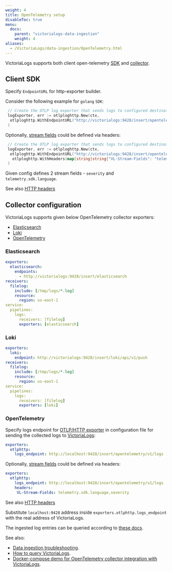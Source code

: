 ```yaml
---
weight: 4
title: OpenTelemetry setup
disableToc: true
menu:
  docs:
    parent: "victorialogs-data-ingestion"
    weight: 4
aliases:
  - /VictoriaLogs/data-ingestion/OpenTelemetry.html
---
```



VictoriaLogs supports both client open-telemetry [SDK](https://opentelemetry.io/docs/languages/) and [collector](https://opentelemetry.io/docs/collector/).

## Client SDK

 Specify `EndpointURL`  for http-exporter builder.

Consider the following example for `golang` `SDK`:

```go
 // Create the OTLP log exporter that sends logs to configured destination
 logExporter, err := otlploghttp.New(ctx,
  otlploghttp.WithEndpointURL("http://victorialogs:9428/insert/opentelemetry/v1/logs"),
 )
```

 Optionally, [stream fields](https://docs.victoriametrics.com/victorialogs/keyconcepts/#stream-fields) could be defined via headers:

```go
 // Create the OTLP log exporter that sends logs to configured destination
 logExporter, err := otlploghttp.New(ctx,
  otlploghttp.WithEndpointURL("http://victorialogs:9428/insert/opentelemetry/v1/logs"),
   otlploghttp.WithHeaders(map[string]string{"VL-Stream-Fields": "telemetry.sdk.language,severity"}),
 )

```

 Given config defines 2 stream fields - `severity` and `telemetry.sdk.language`.

See also [HTTP headers](https://docs.victoriametrics.com/victorialogs/data-ingestion/#http-headers)

## Collector configuration

VictoriaLogs supports given below OpenTelemetry collector exporters:

* [Elasticsearch](#elasticsearch)
* [Loki](#loki)
* [OpenTelemetry](#opentelemetry)

### Elasticsearch

```yaml
exporters:
  elasticsearch:
    endpoints:
      - http://victorialogs:9428/insert/elasticsearch
receivers:
  filelog:
    include: [/tmp/logs/*.log]
    resource:
      region: us-east-1
service:
  pipelines:
    logs:
      receivers: [filelog]
      exporters: [elasticsearch]
```

### Loki

```yaml
exporters:
  loki:
    endpoint: http://victorialogs:9428/insert/loki/api/v1/push
receivers:
  filelog:
    include: [/tmp/logs/*.log]
    resource:
      region: us-east-1
service:
  pipelines:
    logs:
      receivers: [filelog]
      exporters: [loki]
```

### OpenTelemetry

Specify logs endpoint for [OTLP/HTTP exporter](https://github.com/open-telemetry/opentelemetry-collector/blob/main/exporter/otlphttpexporter/README.md) in configuration file
for sending the collected logs to [VictoriaLogs](https://docs.victoriametrics.com/VictoriaLogs/):

```yaml
exporters:
  otlphttp:
    logs_endpoint: http://localhost:9428/insert/opentelemetry/v1/logs
```

 Optionally, [stream fields](https://docs.victoriametrics.com/victorialogs/keyconcepts/#stream-fields) could be defined via headers:

```yaml
exporters:
  otlphttp:
    logs_endpoint: http://localhost:9428/insert/opentelemetry/v1/logs
    headers:
     VL-Stream-Fields: telemetry.sdk.language,severity
```

See also [HTTP headers](https://docs.victoriametrics.com/victorialogs/data-ingestion/#http-headers)

Substitute `localhost:9428` address inside `exporters.otlphttp.logs_endpoint` with the real address of VictoriaLogs.

The ingested log entries can be queried according to [these docs](https://docs.victoriametrics.com/VictoriaLogs/querying/).

See also:

* [Data ingestion troubleshooting](https://docs.victoriametrics.com/victorialogs/data-ingestion/#troubleshooting).
* [How to query VictoriaLogs](https://docs.victoriametrics.com/victorialogs/querying/).
* [Docker-compose demo for OpenTelemetry collector integration with VictoriaLogs](https://github.com/VictoriaMetrics/VictoriaMetrics/tree/master/deployment/docker/victorialogs/opentelemetry-collector).
